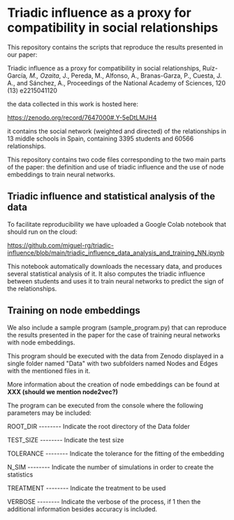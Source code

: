 # Triadic influence as a proxy for compatibility in social relationships

This repository contains the scripts that reproduce the results presented in our paper:

Triadic influence as a proxy for compatibility in social relationships, Ruíz-García<sup>*</sup>, M., Ozaita<sup>*</sup>, J., Pereda, M., Alfonso, A., Branas-Garza, P., Cuesta, J. A., and Sánchez, A., Proceedings of the National Academy of Sciences, 120 (13) e2215041120

the data collected in this work is hosted here:

https://zenodo.org/record/7647000#.Y-5eDtLMJH4

it contains the social network (weighted and directed) of the relationships in 13 middle schools in Spain, containing 3395 students and 60566 relationships.

This repository contains two code files corresponding to the two main parts of the paper: the definition and use of triadic influence and the use of node embeddings to train neural networks.

## Triadic influence and statistical analysis of the data

To facilitate reproducibility we have uploaded a Google Colab notebook that should run on the cloud:

https://github.com/miguel-rg/triadic-influence/blob/main/triadic_influence_data_analysis_and_training_NN.ipynb

This notebook automatically downloads the necessary data, and produces several statistical analysis of it. It also computes the triadic influence between students and uses it to train neural networks to predict the sign of the relationships.

## Training on node embeddings 

We also include a sample program (sample_program.py) that can reproduce the results presented in the paper for the case of training neural networks with node embeddings.

This program should be executed with the data from Zenodo displayed in a single folder named "Data" with two subfolders named Nodes and Edges with the mentioned files in it. 

More information about the creation of node embeddings can be found at **XXX (should we mention node2vec?)**

The program can be executed from the console where the following parameters may be included: 

ROOT_DIR  --------  Indicate the root directory of the Data folder

TEST_SIZE --------  Indicate the test size

TOLERANCE --------  Indicate the tolerance for the fitting of the embedding

N_SIM     --------  Indicate the number of simulations in order to create the statistics

TREATMENT --------  Indicate the treatment to be used

VERBOSE   --------  Indicate the verbose of the process, if 1 then the additional information besides accuracy is included. 
